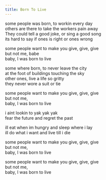 ```yaml
---
title: Born To Live
---
```


some people was born, to workin every day  
others are there to take the workers pain away  
They could tell a good joke, or sing a good song  
its hard to say if ones is right or ones wrong  

some people want to make you give, give, give  
but not me, babe  
baby, I was born to live  

some where born, to never leave the city  
at the foot of buildings touching the sky  
other ones, live a life so gritty  
they never wore a suit or tie  

some people want to make you give, give, give  
but not me,  
baby, I was born to live  

i aint lookin to yak yak yak  
fear the future and regret the past  

ill eat when im hungry and sleep where i lay  
ill do what i want and live till i die  

some people want to make you give, give, give  
but not me,  
baby, I was born to live  

some people want to make you give, give, give  
but not me,  
baby, I was born to live  
